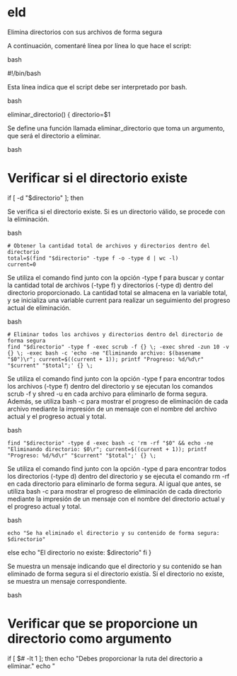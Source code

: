 # eld
Elimina directorios con sus archivos de forma segura

A continuación, comentaré línea por línea lo que hace el script:

bash

#!/bin/bash

Esta línea indica que el script debe ser interpretado por bash.

bash

eliminar_directorio() {
  directorio=$1

Se define una función llamada eliminar_directorio que toma un argumento, que será el directorio a eliminar.

bash

  # Verificar si el directorio existe
  if [ -d "$directorio" ]; then

Se verifica si el directorio existe. Si es un directorio válido, se procede con la eliminación.

bash

    # Obtener la cantidad total de archivos y directorios dentro del directorio
    total=$(find "$directorio" -type f -o -type d | wc -l)
    current=0

Se utiliza el comando find junto con la opción -type f para buscar y contar la cantidad total de archivos (-type f) y directorios (-type d) dentro del directorio proporcionado. La cantidad total se almacena en la variable total, y se inicializa una variable current para realizar un seguimiento del progreso actual de eliminación.

bash

    # Eliminar todos los archivos y directorios dentro del directorio de forma segura
    find "$directorio" -type f -exec scrub -f {} \; -exec shred -zun 10 -v {} \; -exec bash -c 'echo -ne "Eliminando archivo: $(basename "$0")\r"; current=$((current + 1)); printf "Progreso: %d/%d\r" "$current" "$total";' {} \;

Se utiliza el comando find junto con la opción -type f para encontrar todos los archivos (-type f) dentro del directorio y se ejecutan los comandos scrub -f y shred -u en cada archivo para eliminarlo de forma segura. Además, se utiliza bash -c para mostrar el progreso de eliminación de cada archivo mediante la impresión de un mensaje con el nombre del archivo actual y el progreso actual y total.

bash

    find "$directorio" -type d -exec bash -c 'rm -rf "$0" && echo -ne "Eliminando directorio: $0\r"; current=$((current + 1)); printf "Progreso: %d/%d\r" "$current" "$total";' {} \;

Se utiliza el comando find junto con la opción -type d para encontrar todos los directorios (-type d) dentro del directorio y se ejecuta el comando rm -rf en cada directorio para eliminarlo de forma segura. Al igual que antes, se utiliza bash -c para mostrar el progreso de eliminación de cada directorio mediante la impresión de un mensaje con el nombre del directorio actual y el progreso actual y total.

bash

    echo "Se ha eliminado el directorio y su contenido de forma segura: $directorio"
  else
    echo "El directorio no existe: $directorio"
  fi
}

Se muestra un mensaje indicando que el directorio y su contenido se han eliminado de forma segura si el directorio existía. Si el directorio no existe, se muestra un mensaje correspondiente.

bash

# Verificar que se proporcione un directorio como argumento
if [ $# -lt 1 ]; then
  echo "Debes proporcionar la ruta del directorio a eliminar."
  echo "




